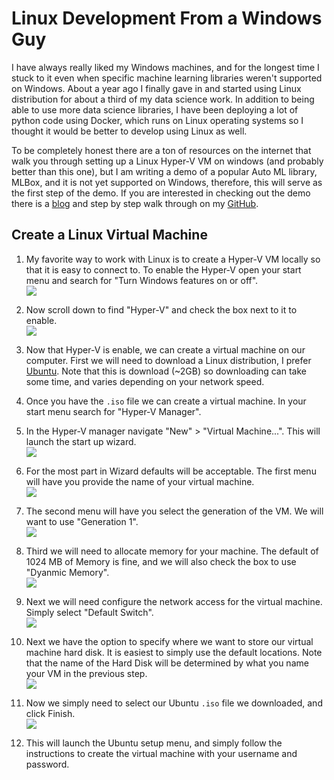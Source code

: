 # Linux Development From a Windows Guy

I have always really liked my Windows machines, and for the longest time I stuck to it even when specific machine learning libraries weren't supported on Windows. About a year ago I finally gave in and started using Linux distribution for about a third of my data science work. In addition to being able to use more data science libraries, I have been deploying a lot of python code using Docker, which runs on Linux operating systems so I thought it would be better to develop using Linux as well. 

To be completely honest there are a ton of resources on the internet that walk you through setting up a Linux Hyper-V VM on windows (and probably better than this one), but I am writing a demo of a popular Auto ML library, MLBox, and it is not yet supported on Windows, therefore, this will serve as the first step of the demo. If you are interested in checking out the demo there is a [blog]() and step by step walk through on my [GitHub](https://github.com/ryanchynoweth44/AutoMLExamples).  


## Create a Linux Virtual Machine


1. My favorite way to work with Linux is to create a Hyper-V VM locally so that it is easy to connect to. To enable the Hyper-V open your start menu and search for "Turn Windows features on or off".   
![](./imgs/linux_imgs/01_WindowsFeatures.png) 

1. Now scroll down to find "Hyper-V" and check the box next to it to enable.   
![](./imgs/linux_imgs/02_HyperV.png)

1. Now that Hyper-V is enable, we can create a virtual machine on our computer. First we will need to download a Linux distribution, I prefer [Ubuntu](https://www.ubuntu.com/download/desktop/thank-you?version=18.04.2&architecture=amd64). Note that this is download (~2GB) so downloading can take some time, and varies depending on your network speed.  

1. Once you have the `.iso` file we can create a virtual machine. In your start menu search for "Hyper-V Manager". 

1. In the Hyper-V manager navigate "New" > "Virtual Machine...". This will launch the start up wizard.   
![](./imgs/linux_imgs/03_NewCreateVM.png)

1. For the most part in Wizard defaults will be acceptable. The first menu will have you provide the name of your virtual machine.  
![](./imgs/linux_imgs/04_NameVM.png)

1. The second menu will have you select the generation of the VM. We will want to use "Generation 1".  
![](./imgs/linux_imgs/05_VMGeneration.png) 

1. Third we will need to allocate memory for your machine. The default of 1024 MB of Memory is fine, and we will also check the box to use "Dyanmic Memory".   
![](./imgs/linux_imgs/06_VMMemory.png)

1. Next we will need configure the network access for the virtual machine. Simply select "Default Switch".  
![](./imgs/linux_imgs/07_VMNetwork.png)

1. Next we have the option to specify where we want to store our virtual machine hard disk. It is easiest to simply use the default locations. Note that the name of the Hard Disk will be determined by what you name your VM in the previous step.    
![](./imgs/linux_imgs/08_HardDisk.png)
 

1. Now we simply need to select our Ubuntu `.iso` file we downloaded, and click Finish.   
![](./imgs/linux_imgs/09_SelectIso.png)


1. This will launch the Ubuntu setup menu, and simply follow the instructions to create the virtual machine with your username and password.  